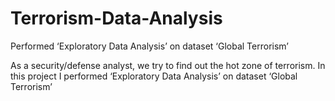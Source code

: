 # Terrorism-Data-Analysis
Performed ‘Exploratory Data Analysis’ on dataset ‘Global Terrorism’ 

As a security/defense analyst, we try to find out the hot zone of terrorism. In this project I performed ‘Exploratory Data Analysis’ on dataset ‘Global Terrorism’
